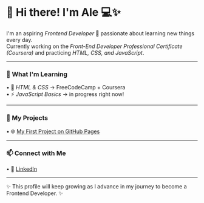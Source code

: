 # 👋 Hi there! I'm Ale 💻✨  

I'm an aspiring *Frontend Developer* 🚀 passionate about learning new things every day.  
Currently working on the *Front-End Developer Professional Certificate (Coursera)* and practicing *HTML, CSS, and JavaScript*.  

---

### 🌱 What I'm Learning
•⁠  ⁠🧩 *HTML & CSS* → FreeCodeCamp + Coursera  
•⁠  ⁠⚡ *JavaScript Basics* → in progress right now!  

---

### 📂 My Projects
•⁠  ⁠🌐 [My First Project on GitHub Pages](https://alejimenezmun-dev.github.io/html-test/)

---

### 📫 Connect with Me
•⁠  ⁠💼 [LinkedIn](https://www.linkedin.com/in/alejimenezmun/)

---

✨ This profile will keep growing as I advance in my journey to become a Frontend Developer. ✨
